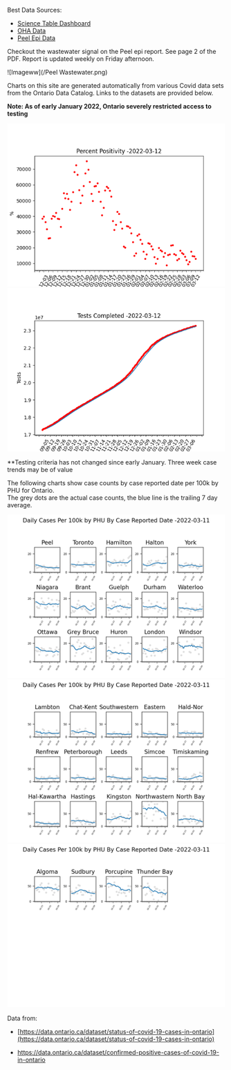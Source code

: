 Best Data Sources:
* [Science Table Dashboard](https://covid19-sciencetable.ca/ontario-dashboard/)
* [OHA Data](https://www.oha.com/news/covid-19-hospital-capacity-update)
* [Peel Epi Data](https://www.peelregion.ca/coronavirus/case-status/)

Checkout the wastewater signal on the Peel epi report.  See page 2 of the PDF.  Report is updated weekly on Friday afternoon.

![Imageww](/Peel Wastewater.png)


Charts on this site are generated automatically from various Covid data sets from the Ontario Data Catalog.
Links to the datasets are provided below.


<!--
Here you will find plots below for all Ontario Public Health units normalized to daily cases
per 100k.  On linked pages below you will find case counts by age for some of the larger health units
along with charts for licensed child care and school settings. 

* [By Age](/byAge.md)
* [Schools](/schools.md)
* [Licensed Child Care](/LCC.md)

Data from:

* [https://data.ontario.ca/dataset/status-of-covid-19-cases-in-ontario](https://data.ontario.ca/dataset/status-of-covid-19-cases-in-ontario) 

* [https://data.ontario.ca/dataset/confirmed-positive-cases-of-covid-19-in-ontario ](https://data.ontario.ca/dataset/confirmed-positive-cases-of-covid-19-in-ontario) 

* [https://data.ontario.ca/dataset/summary-of-cases-in-schools](https://data.ontario.ca/dataset/summary-of-cases-in-schools)

* [https://data.ontario.ca/dataset/summary-of-cases-in-licensed-child-care-settings](https://data.ontario.ca/dataset/summary-of-cases-in-licensed-child-care-settings)


The following charts show case counts by case reported date per 100k by PHU for Ontario.  
The grey dots are the actual case counts, the blue line is the trailing 7 day average.

-->


**Note:  As of early January 2022, Ontario severely restricted access to testing**

![Image0](/pos.png)
![Image1](/tests.png)

**Testing criteria has not changed since early January.  Three week case trends may be of value

The following charts show case counts by case reported date per 100k by PHU for Ontario.  
The grey dots are the actual case counts, the blue line is the trailing 7 day average.


![Image1](/PHU/Ontario_Chart1.png)
![Image2](/PHU/Ontario_Chart2.png)
![Image3](/PHU/Ontario_Chart3.png)

Data from:

* [https://data.ontario.ca/dataset/status-of-covid-19-cases-in-ontario](https://data.ontario.ca/dataset/status-of-covid-19-cases-in-ontario) 

* [https://data.ontario.ca/dataset/confirmed-positive-cases-of-covid-19-in-ontario ](https://data.ontario.ca/dataset/confirmed-positive-cases-of-covid-19-in-ontario) 
